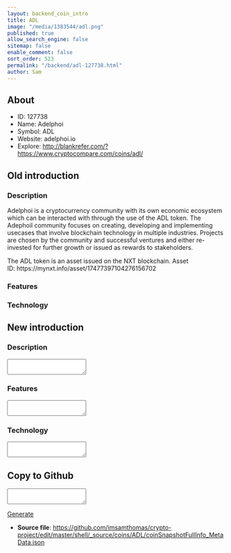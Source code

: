 ```yaml
---
layout: backend_coin_intro
title: ADL
image: "/media/1383544/adl.png"
published: true
allow_search_engine: false
sitemap: false
enable_comment: false
sort_order: 523
permalink: "/backend/adl-127738.html"
author: Sam
---
```


## About

- ID: 127738
- Name: Adelphoi
- Symbol: ADL
- Website: adelphoi.io
- Explore: http://blankrefer.com/?https://www.cryptocompare.com/coins/adl/


## Old introduction

### Description

<p><span>Adelphoi</span> is a cryptocurrency community with its own economic ecosystem which can be interacted with through the use of the ADL token. The Adephoil community focuses on creating, developing and implementing usecases that involve blockchain technology in multiple industries. Projects are chosen by the community and successful ventures and either re-invested for further growth or issued as rewards to stakeholders.</p><p>The ADL token is an asset issued on the NXT blockchain. Asset ID: https://mynxt.info/asset/17477397104276156702</p>

### Features


### Technology




## New introduction


### Description
<textarea id="meta_description" name="description"></textarea>

### Features
<textarea id="meta_features" name="features"></textarea>

### Technology
<textarea id="meta_technology" name="technology"></textarea>


## Copy to Github

<textarea id="coinsnapshotfullinfo_metadata"></textarea>

<a href="#gen" onclick="generateMetaDatJson()">Generate</a>

- **Source file**: <a href="https://github.com/imsamthomas/crypto-project/edit/master/shell/_source/coins/ADL/coinSnapshotFullInfo_MetaData.json">https://github.com/imsamthomas/crypto-project/edit/master/shell/_source/coins/ADL/coinSnapshotFullInfo_MetaData.json</a>

